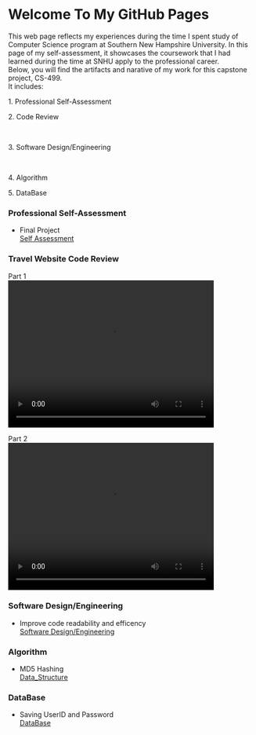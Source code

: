 # Welcome To My GitHub Pages

This web page reflects my experiences during the time I spent study of Computer Science program at Southern New Hampshire University. In this page of my self-assessment, it showcases the coursework that I had learned during the time at SNHU apply to the professional career.  
Below, you will find the artifacts and narative of my work for this capstone project, CS-499.  
It includes:   
    <p>1.  Professional Self-Assessment</p>
    <p>2.  Code Review</p>  
    <p>3.  Software Design/Engineering</p>  
    <p>4.  Algorithm</p> 
    <p>5.  DataBase</p>  

### Professional Self-Assessment 
  - Final Project  
  [Self Assessment](https://docs.google.com/viewer?url=https://github.com/jtluu/Travel-Website/raw/master/Self-Assessment.pdf)  

### Travel Website Code Review
Part 1  
<video src="https://github.com/jtluu/travel-Website/blob/master/CodeReview_01.mov?raw=true" width="420" height="300" controls preload></video>
   
Part 2  
<video src="https://github.com/jtluu/travel-Website/blob/master/CodeReview_02.mov?raw=true" width="420" height="300" controls preload></video>



### Software Design/Engineering

  - Improve code readability and efficency  
  [Software Design/Engineering](https://docs.google.com/viewer?url=https://github.com/jtluu/Travel-Website/raw/master/Software_Design.pdf)

### Algorithm

  - MD5 Hashing  
  [Data_Structure](https://docs.google.com/viewer?url=https://github.com/jtluu/Travel-Website/raw/master/Data_Structure.pdf)

### DataBase

  - Saving UserID and Password  
  [DataBase](https://docs.google.com/viewer?url=https://github.com/jtluu/Travel-Website/raw/master/DataBase.pdf)
 
